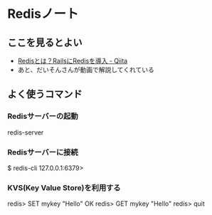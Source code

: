 # Redisノート

## ここを見るとよい

- [Redisとは？RailsにRedisを導入 \- Qiita](https://qiita.com/hirotakasasaki/items/9819a4e6e1f33f99213c)
- あと、だいそんさんが動画で解説してくれている

## よく使うコマンド

### Redisサーバーの起動

redis-server

### Redisサーバーに接続

$ redis-cli
127.0.0.1:6379>

### KVS(Key Value Store)を利用する

redis> SET mykey "Hello"
OK
redis> GET mykey
"Hello"
redis> quit
